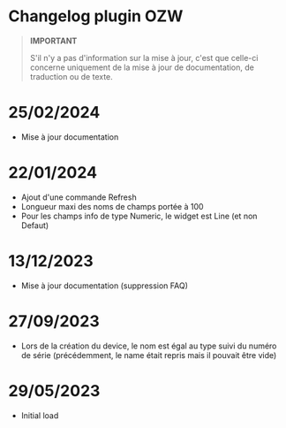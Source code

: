 # Changelog plugin OZW

>**IMPORTANT**
>
>S'il n'y a pas d'information sur la mise à jour, c'est que celle-ci concerne uniquement de la mise à jour de documentation, de traduction ou de texte.

# 25/02/2024

- Mise à jour documentation

# 22/01/2024

- Ajout d'une commande Refresh
- Longueur maxi des noms de champs portée à 100
- Pour les champs info de type Numeric, le widget est Line (et non Defaut)

# 13/12/2023

- Mise à jour documentation (suppression FAQ)

# 27/09/2023

- Lors de la création du device, le nom est égal au type suivi du numéro de série (précédemment, le name était repris mais il pouvait être vide)

# 29/05/2023

- Initial load
